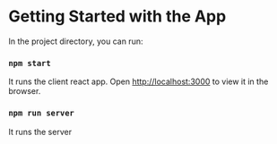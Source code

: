 # Getting Started with the App

In the project directory, you can run:

### `npm start`

It runs the client react app. Open [http://localhost:3000](http://localhost:3000) to view it in the browser.

### `npm run server`

It runs the server
